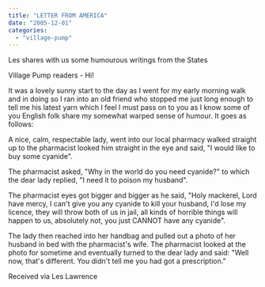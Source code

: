 ```yaml
---
title: "LETTER FROM AMERICA"
date: "2005-12-01"
categories: 
  - "village-pump"
---
```


Les shares with us some humourous writings from the States

Village Pump readers - Hi!

It was a lovely sunny start to the day as I went for my early morning walk and in doing so I ran into an old friend who stopped me just long enough to tell me his latest yarn which I feel I must pass on to you as I know some of you English folk share my somewhat warped sense of humour. It goes as follows:

A nice, calm, respectable lady, went into our local pharmacy walked straight up to the pharmacist looked him straight in the eye and said, "I would like to buy some cyanide".

The pharmacist asked, "Why in the world do you need cyanide?" to which the dear lady replied, "I need it to poison my husband".

The pharmacist eyes got bigger and bigger as he said, "Holy mackerel, Lord have mercy, I can't give you any cyanide to kill your husband, I'd lose my licence, they will throw both of us in jail, all kinds of horrible things will happen to us, absolutely not, you just CANNOT have any cyanide".

The lady then reached into her handbag and pulled out a photo of her husband in bed with the pharmacist's wife. The pharmacist looked at the photo for sometime and eventually turned to the dear lady and said: "Well now, that's different. You didn't tell me you had got a prescription."

Received via Les Lawrence
